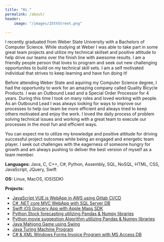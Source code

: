 ```yaml
---
title: "Hi."
permalink: /about/
header:
    image: "/images/25thStreet.png"
    
---
```

I recently graduated from Weber State University with a Bachelors of Computer Science.
While studying at Weber I was able to take part in some great team projects and utilize my technical skillset and positive attitude
to help drive our teams over the finish line with awesome results.  I am a friendly people person that loves to program and
seek out new challenging opportunites to build on my technical skill sets.  I am a self motivated individual that strives to keep learning
and have fun doing it!

Before attending Weber State and aquiring my Computer Science degree, I had the opportunity to work for an amazing company
called Quality Bicycle Products.  I was an Outbound Lead and a Special Order Processor for 4 years.  During this time I took on many
roles and loved working with people.  As an Outbound Lead I was always looking for ways to improve our processes to help
our team be more efficient and always tried to keep others motivated and enjoy the work.
I loved the daily process of problem solving technical issues and working with a great team
to execute our processes in the most fun and efficient ways.

You can expect me to utilize my knowledge and positive attitude for driving successful project outcomes while being an
engaged and energetic team player. I seek out challenges with the eagerness of someone hungry for growth and am always
pushing to deliver the best version of myself as a team member.


**Languages:**  Java, C, C++, C#, Python, Assembly, SQL, NoSQL, HTML, CSS, JavaScript, JQuery, Swift

**OS:**  Linux, MacOS, IOS(SDK)

**Projects:**
* <a href="https://github.com/GeoProth/OffSocial">JavaScript VUE.js WebApp in AWS using Gitlab CI/CD</a>
* <a href="https://github.com/GeoProth/CS4790-TeamProject">C# .NET core MVC WebApp with SQL Server DB</a>
* <a href="https://github.com/GeoProth/Grocery/tree/master">Swift iOS Grocery App with Apple Maps SDK</a>
* <a href="https://github.com/GeoProth/stock-predict">Python Stock forecasting utilizing Pandas & Numpy libraries</a>
* <a href="https://github.com/GeoProth/MovieSuggestion">Python movie suggestion Algorithm utilizing Pandas & Numpy libraries</a>
* <a href="https://github.com/GeoProth/MahJong2">Java Mahjong Game using Swing</a>
* <a href="https://github.com/GeoProth/TuringMachine">Java Turing Machine Program</a>
* <a href="https://github.com/GeoProth/CS3280-Invoice">C# & XML Windows Forms Invoice Program with MS Access DB</a>
